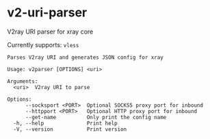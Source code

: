 # v2-uri-parser

V2ray URI parser for xray core

Currently supports: `vless`

```
Parses V2ray URI and generates JSON config for xray

Usage: v2parser [OPTIONS] <uri>

Arguments:
  <uri>  V2ray URI to parse

Options:
      --socksport <PORT>  Optional SOCKS5 proxy port for inbound
      --httpport <PORT>   Optional HTTP proxy port for inbound
      --get-name          Only print the config name
  -h, --help              Print help
  -V, --version           Print version
```
